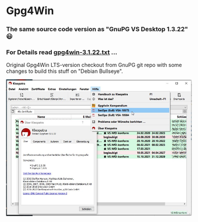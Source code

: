 # Gpg4Win
### The same source code version as "GnuPG VS Desktop 1.3.22" 😃
### For Details read [gpg4win-3.1.22.txt](https://github.com/landsh-de/Gpg4Win/blob/main/3.1.22/gpg4win-3.1.22.txt) ...
Original Gpg4Win LTS-version checkout from GnuPG git repo with some changes to build this stuff on "Debian Bullseye".

![Gpg4Win](https://github.com/landsh-de/Gpg4Win/blob/main/gpg4win-3.1.22.jpg)
